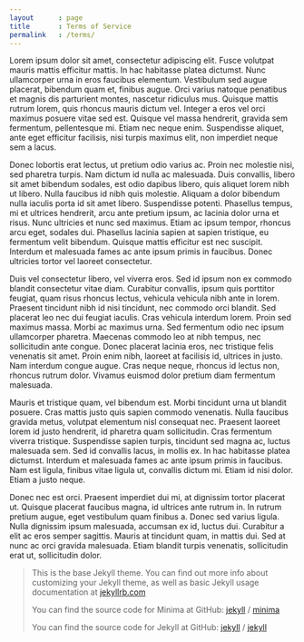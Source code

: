 ```yaml
---
layout      : page
title       : Terms of Service
permalink   : /terms/
---
```


<p>Lorem ipsum dolor sit amet, consectetur adipiscing elit. Fusce volutpat mauris mattis efficitur mattis. In hac habitasse platea dictumst. Nunc ullamcorper urna in eros faucibus elementum. Vestibulum sed augue placerat, bibendum quam et, finibus augue. Orci varius natoque penatibus et magnis dis parturient montes, nascetur ridiculus mus. Quisque mattis rutrum lorem, quis rhoncus mauris dictum vel. Integer a eros vel orci maximus posuere vitae sed est. Quisque vel massa hendrerit, gravida sem fermentum, pellentesque mi. Etiam nec neque enim. Suspendisse aliquet, ante eget efficitur facilisis, nisi turpis maximus elit, non imperdiet neque sem a lacus.</p>

<p>Donec lobortis erat lectus, ut pretium odio varius ac. Proin nec molestie nisi, sed pharetra turpis. Nam dictum id nulla ac malesuada. Duis convallis, libero sit amet bibendum sodales, est odio dapibus libero, quis aliquet lorem nibh ut libero. Nulla faucibus id nibh quis molestie. Aliquam a dolor bibendum nulla iaculis porta id sit amet libero. Suspendisse potenti. Phasellus tempus, mi et ultrices hendrerit, arcu ante pretium ipsum, ac lacinia dolor urna et risus. Nunc ultricies et nunc sed maximus. Etiam ac ipsum tempor, rhoncus arcu eget, sodales dui. Phasellus lacinia sapien at sapien tristique, eu fermentum velit bibendum. Quisque mattis efficitur est nec suscipit. Interdum et malesuada fames ac ante ipsum primis in faucibus. Donec ultricies tortor vel laoreet consectetur.</p>

<p>Duis vel consectetur libero, vel viverra eros. Sed id ipsum non ex commodo blandit consectetur vitae diam. Curabitur convallis, ipsum quis porttitor feugiat, quam risus rhoncus lectus, vehicula vehicula nibh ante in lorem. Praesent tincidunt nibh id nisi tincidunt, nec commodo orci blandit. Sed placerat leo nec dui feugiat iaculis. Cras vehicula interdum lorem. Proin sed maximus massa. Morbi ac maximus urna. Sed fermentum odio nec ipsum ullamcorper pharetra. Maecenas commodo leo at nibh tempus, nec sollicitudin ante congue. Donec placerat lacinia eros, nec tristique felis venenatis sit amet. Proin enim nibh, laoreet at facilisis id, ultrices in justo. Nam interdum congue augue. Cras neque neque, rhoncus id lectus non, rhoncus rutrum dolor. Vivamus euismod dolor pretium diam fermentum malesuada.</p>

<p>Mauris et tristique quam, vel bibendum est. Morbi tincidunt urna ut blandit posuere. Cras mattis justo quis sapien commodo venenatis. Nulla faucibus gravida metus, volutpat elementum nisl consequat nec. Praesent laoreet lorem id justo hendrerit, id pharetra quam sollicitudin. Cras fermentum viverra tristique. Suspendisse sapien turpis, tincidunt sed magna ac, luctus malesuada sem. Sed id convallis lacus, in mollis ex. In hac habitasse platea dictumst. Interdum et malesuada fames ac ante ipsum primis in faucibus. Nam est ligula, finibus vitae ligula ut, convallis dictum mi. Etiam id nisi dolor. Etiam a justo neque.</p>

<p>Donec nec est orci. Praesent imperdiet dui mi, at dignissim tortor placerat ut. Quisque placerat faucibus magna, id ultrices ante rutrum in. In rutrum pretium augue, eget vestibulum quam finibus a. Donec sed varius ligula. Nulla dignissim ipsum malesuada, accumsan ex id, luctus dui. Curabitur a elit ac eros semper sagittis. Mauris at tincidunt quam, in mattis dui. Sed at nunc ac orci gravida malesuada. Etiam blandit turpis venenatis, sollicitudin erat ut, sollicitudin dolor.</p>

> This is the base Jekyll theme. You can find out more info about customizing your Jekyll theme, as well as basic Jekyll usage documentation at [jekyllrb.com](https://jekyllrb.com/)
> 
> You can find the source code for Minima at GitHub:
> [jekyll][jekyll-organization] /
> [minima](https://github.com/jekyll/minima)
> 
> You can find the source code for Jekyll at GitHub:
> [jekyll][jekyll-organization] /
> [jekyll](https://github.com/jekyll/jekyll)
> 
> 
> [jekyll-organization]: https://github.com/jekyll
> 
